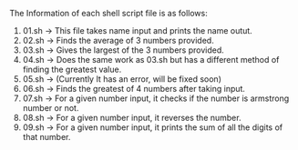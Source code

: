 The Information of each shell script file is as follows:

1) 01.sh -> This file takes name input and prints the name outut.
2) 02.sh -> Finds the average of 3 numbers provided.
3) 03.sh -> Gives the largest of the 3 numbers provided.
4) 04.sh -> Does the same work as 03.sh but has a different method of finding the greatest value.
5) 05.sh -> (Currently It has an error, will be fixed soon)
6) 06.sh -> Finds the greatest of 4 numbers after taking input.
7) 07.sh -> For a given number input, it checks if the number is armstrong number or not.
8) 08.sh -> For a given number input, it reverses the number.
9) 09.sh -> For a given number input, it prints the sum of all the digits of that number.
